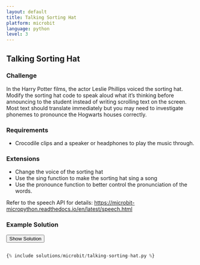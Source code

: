```yaml
---
layout: default
title: Talking Sorting Hat
platform: microbit
language: python
level: 3
---
```

## Talking Sorting Hat

### Challenge

In the Harry Potter films, the actor Leslie Phillips voiced the sorting hat. Modify the
sorting hat code to speak aloud what it’s thinking before announcing to the student instead of writing
scrolling text on the screen. Most text should translate immediately but you may need to investigate
phonemes to pronounce the Hogwarts houses correctly.

### Requirements

* Crocodile clips and a speaker or headphones to play the music through.


### Extensions

* Change the voice of the sorting hat
* Use the sing function to make the sorting hat sing a song
* Use the pronounce function to better control the pronunciation of the words.

Refer to the speech API for details: https://microbit-micropython.readthedocs.io/en/latest/speech.html


### Example Solution

<button onclick="show_hide_solution()">Show Solution</button>

```python

{% include solutions/microbit/talking-sorting-hat.py %}

```
